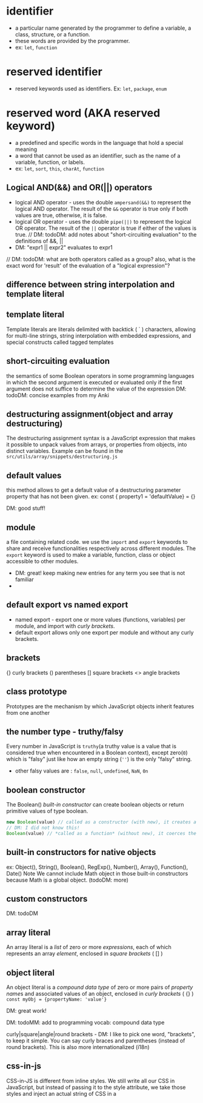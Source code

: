 # identifier

- a particular name generated by the programmer to define a variable, a class, structure, or a function.
- these words are provided by the programmer.
- ex: `let`, `function`

# reserved identifier

- reserved keywords used as identifiers. Ex: `let`, `package`, `enum`

# reserved word (AKA reserved keyword)

- a predefined and specific words in the language that hold a special meaning
- a word that cannot be used as an identifier, such as the name of a variable, function, or labels.
- ex: `let`, `sort`, `this`, `charAt`, `function`

## Logical AND(&&) and OR(||) operators

- logical AND operator - uses the double `ampersand(&&)` to represent the logical AND operator.
  The result of the `&&` operator is true only if both values are true, otherwise, it is false.
- logical OR operator - uses the double `pipe(||)` to represent the logical OR operator.
  The result of the `||` operator is true if either of the values is true.
  // DM: todoDM: add notes about "short-circuiting evaluation" to the definitions of &&, ||
- DM: "expr1 || expr2" evaluates to expr1

// DM: todoDM: what are both operators called as a group? also, what is the exact word for 'result' of the evaluation of a "logical expression"?

## difference between string interpolation and template literal

<!-- MM: These two expressions seem to be confusing at first to me, but I think string interpolation is the *process* to insert or embed, but template literal or string literal is the *place* to insert the string interpolation. DM: exactly!
For example, a box with pens inside, a box is a template literal and pens are string interpolation
DM: yes, in the sense that the template literal is what JS employs to make string interpolation happen. This will help clarify the difference - string interpolation is an item for tech-vocabulary.md, and template literal belongs in this file.
DM: but yes the ${} is where the string interpolation happens in `text, text ${} more text`
DM: and: `text, text ${ 'any expression here will be coerced to a String' } more text`
DM: todoMM: summarize my answer into a 'definition' for this vocab entry

A template literal is a placeholder used in JavaScript for string interpolation and expressions with a dollar sign and curly braces, while string interpolation is used to concatenate string with the plus sign.
-->

## template literal

Template literals are literals delimited with backtick ( ` ) characters, allowing for multi-line strings, string interpolation with embedded expressions, and special constructs called tagged templates

## short-circuiting evaluation

the semantics of some Boolean operators in some programming languages in which the second argument is executed or evaluated only if the first argument does not suffice to determine the value of the expression
DM: todoDM: concise examples from my Anki

## destructuring assignment(object and array destructuring)

The destructuring assignment syntax is a JavaScript expression that makes it possible to unpack values from arrays, or properties from objects, into distinct variables.
Example can be found in the `src/utils/array/snippets/destructuring.js`

## default values

this method allows to get a default value of a destructuring parameter property that has not been given.
ex: const { property1 = 'defaultValue} = {}

DM: good stuff!

## module

a file containing related code. we use the `import` and `export` keywords to share and receive functionalities respectively across different modules. The `export` keyword is used to make a variable, function, class or object accessible to other modules.

- DM: great! keep making new entries for any term you see that is not familiar
-

## default export vs named export

- named export - export one or more values (functions, variables) per module, and import with _curly brackets_.
- default export allows only one export per module and without any curly brackets.

## brackets

{} curly brackets
() parentheses
[] square brackets
<> angle brackets

## class prototype

Prototypes are the mechanism by which JavaScript objects inherit features from one another

<!-- an example from the ./class-prototype/class.js -->

## the number type - truthy/falsy

Every number in JavaScript is `truthy`(a truthy value is a value that is considered true when encountered in a Boolean context), except zero(`0`) which is "falsy" just like how an empty string (`''`) is the only "falsy" string.

- other falsy values are : `false`, `null`, `undefined`, `NaN`, `0n`

## boolean constructor

The Boolean() _built-in constructor_ can create boolean objects or return primitive values of type boolean.

```js
new Boolean(value) // called as a constructor (with new), it creates a Boolean object, which is NOT a primitive.
// DM: I did not know this!
Boolean(value) // *called as a function* (without new), it coerces the parameter to a boolean PRIMITIVE.
```

## built-in constructors for native objects

ex: Object(), String(), Boolean(), RegExp(), Number(), Array(), Function(), Date()
Note We cannot include Math object in those built-in constructors because Math is a global object. (todoDM: more)

## custom constructors

DM: todoDM

## array literal

An array literal is a _list_ of zero or more _expressions_, each of which represents an array _element_, enclosed in _square brackets_ ( [] )

## object literal

An object literal is a _compound data type_ of zero or more pairs of *property name*s and associated values of an object, enclosed in _curly brackets_ ( {} )
`const myObj = {propertyName: 'value'}`

DM: great work!

DM: todoMM: add to programming vocab: compound data type

curly|square|angle|round brackets - DM: I like to pick one word, "brackets", to keep it simple. You can say curly braces and parentheses (instead of round brackets). This is also more internationalized (i18n)

## css-in-js

CSS-in-JS is different from inline styles. We still write all our CSS in JavaScript, but instead of passing it to the style attribute, we take those styles and inject an actual string of CSS in a <style> tag into the DOM

## recursive function

A recursive function is a function that calls itself until it doesn’t.

<!-- MM: i need to understand in depth the concept and train a lot on it -->

## property access: dot notation vs. bracket notation

- operators: member access vs. computed member access
  - member access operator (using dot notation)
  - computed member access operator (using bracket notation)
  - https://developer.mozilla.org/en-US/docs/Web/JavaScript/Reference/Operators/Operator_Precedence#table
  - https://developer.mozilla.org/en-US/docs/Web/JavaScript/Reference/Operators/Property_Accessors#dot_notation
- The difference is in how a property value is interpreted.
  - When using a dot, the part after the dot must be a valid property name of the object, and it directly names the property.
  - When using square brackets, the _expression_ between the brackets is _evaluated_ to get the property name. Ex: myObject[x] tries to evaluate the expression x and uses the result as the property name.

```js
const myObject = {
  myPropertyName: 'my property value',
  'my property name with spaces': 'my property value with spaces',
}
myObject.myPropertyName
myObject['my property name with spaces'] // 'my property name with spaces' is an expression
myObject.my property name with spaces // SyntaxError: Unexpected token
myObject.'my property name with spaces' // SyntaxError: Unexpected token
const myPropertyNameInAVariable = 'myPropertyName'
myObject[myPropertyNameInAVariable] // myPropertyNameInAVariable is an expression
myObject.myPropertyNameInAVariable // error! myPropertyNameInAVariable is undefined (not a property of myObject)
```

## hoisting

JavaScript Hoisting refers to the process whereby the interpreter appears to move the declaration of functions, variables or classes to the top of their scope, prior to execution of the code.

## mutation

- A value is said to be mutable if it can be changed, altered
- a mutation is the act of changing the properties of an object, or the value of a declared variable.
- but, all primitive values in JavaScript are immutable:
  - you can't change their properties — ever
  - they cannot be altered
  - but their value can be reassigned
- let - you can reassign and mutate (objects)
- const - cannot reassign, but can mutate
- often an interview question. memorize a short answer. be careful to not get 'lost in the weeds'

# object

- { property: value }
- anything that is not a primitive: array, regExp, date
  - note: all can be instantiated via the 'new' operator: const date = new Date()
    - but, so can a string: const myString = new String('hello') // DM: todoDM: is myString an object or primitive
    - also, number: const myNumber = new Number(1);
    -

## type coercion

* automatic or implicit conversion of values from one data type to another 
* happens implicitly when operators or functions are applied to values of different types
* examples:
  * 4 + '5' // '45' // 4 was coerced to '4' then concatenated with '5'
  * 4 + Number(5) // 9 // '5' was converted to 5 then added to 4
  * [].filter(mySubstring => [].find(myString => myString.includes(mySubstring)))
    * Array.filter() expects a Boolean 
    * but Array.find() returns the matching myString || undefined
    * therefore, Array.filter() code coerces myString || undefined to Boolean


  return firstArray
    .filter((substring) => {
      return secondArray.find((string) => string.includes(substring))
      /*
        'arp' || undefined || '' || '0' || 0
        Boolean('arp') === true // string to true
        Boolean(undefined) === false // undefined to false
        type coercion
      */
    })
    .sort()
  Boolean('arp') // converts 'arp' to Boolean "explicitly"; "explicit conversion"
  'arp' === true // false
  'arp' == true //  true - "==" "implicitly" coerces 'arp' to Boolean; "implicit conversion"

## abstract equality comparison operator(==) vs strict equality comparison operator(===)

- The abstract equality operator performs a _**loose** equality_ comparison that performs type coercion if necessary to make the comparison possible. 
- The strict equality operator, on the other hand, performs a _strict equality_ comparison that does not perform type coercion and requires the operands to have the same type (as well as the same value).

https://www.pluralsight.com/blog/software-development/vs-javascript-abstract-vs-strict-equality

##  truthy/falsy VS Boolean()
* the 7 falsy values: false, 0, 0n, '', null, undefined, NaN (mnemonic: F00'nun)
* truthy = NOT falsy
* truthy/falsy is implemented by 
  * `if ()` 
  * `Boolean()` 
  * (but not `==`, which follow the JS rules of type coercion, which are weird).
  * exit conditions on constructs like `for` and `while`. 
  * By extension, _predicate functions_, like those passed to Array.filter and Array.find, also operate based on truthiness.
  * operators:
    * `!` negation operator
    * `&&` and `||` logical operators
      * called short-circuiting operators because they evaluate their operands from left to right and stop at the first value that guarantees the value of the expression. 
      * Short-circuiting expressions produce whatever value determined the truthiness of the expression, not necessarily a boolean: 
        * `0 || 42 // 42`
        * `const obj = { ...( truthy && { foo: 'bar' } ) }`
          * note: `{ ...anyFalsyValue } // {}`
          * also: `{ ...[] } // {}`
    * ?...: conditional (ternary) operator
  * Truthiness is inherent in every JavaScript value and is used implicitly by the runtime anytime a boolean evaluation of the value is required. 

// == (JS "abstract equality" is weird, so DON'T USE ==, DO USE ===)
false == 0        // true
0 == 0n           // true
0n == ''          // true
'' == null        // false // empty string can't be coerced to null or vice versa
null == undefined // true
undefined == NaN  // false // undefined can't be coerced to NaN or vice versa

// if ()
if (false || 0 || 0n || '' || null || undefined || NaN) console.log('never logged')

// Boolean()
Boolean(false) === Boolean(0)        // true
Boolean(0) === Boolean(0n)           // true
Boolean(0n) === Boolean('')          // true
Boolean('') === Boolean(null)        // true
Boolean(null) === Boolean(undefined) // true
Boolean(undefined) === Boolean(NaN)  // true

// ?? nullish coalescing operator handles both `null` and `undefined` and solves some of the drawbacks of truthiness/falsiness
const foo = null ?? 'default string'; // 'default string'
const baz = 0 ?? 42; // 0 // however, 0 is a valid number value that happens to be falsy
const bar = 0 || 42; // 42
const boo = '' || 'some string value' // 'some string value' //  however, '' may be a valid value
const fax = '' ?? 'some string value' // ''




